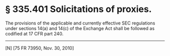 # § 335.401   Solicitations of proxies.

The provisions of the applicable and currently effective SEC regulations under sections 14(a) and 14(c) of the Exchange Act shall be followed as codified at 17 CFR part 240.



---

[N] [75 FR 73950, Nov. 30, 2010]




